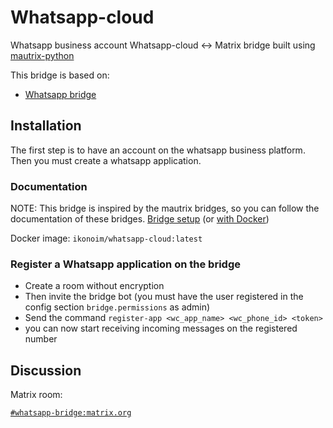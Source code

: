 # Whatsapp-cloud


Whatsapp business account Whatsapp-cloud <-> Matrix bridge built using [mautrix-python](https://github.com/mautrix/python)

This bridge is based on:

 - [Whatsapp bridge](https://github.com/iKonoTelecomunicaciones/whatsapp-cloud)


## Installation

The first step is to have an account on the whatsapp business platform. Then you must create a whatsapp application.

### Documentation

NOTE: This bridge is inspired by the mautrix bridges, so you can follow the documentation of these bridges.
[Bridge setup](https://docs.mau.fi/bridges/python/setup.html)
(or [with Docker](https://docs.mau.fi/bridges/general/docker-setup.html))

Docker image: `ikonoim/whatsapp-cloud:latest`

### Register a Whatsapp application on the bridge

- Create a room without encryption
- Then invite the bridge bot (you must have the user registered in the config section `bridge.permissions` as admin)
- Send the command `register-app <wc_app_name> <wc_phone_id> <token>`
- you can now start receiving incoming messages on the registered number


## Discussion

Matrix room:

[`#whatsapp-bridge:matrix.org`](https://matrix.to/#/#whatsapp-bridge:matrix.org)

